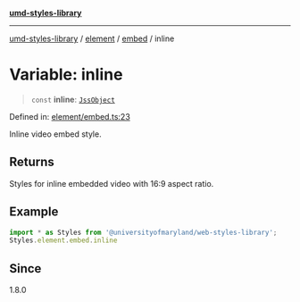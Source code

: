 [**umd-styles-library**](../../../../README.md)

***

[umd-styles-library](../../../../modules.md) / [element](../../../README.md) / [embed](../README.md) / inline

# Variable: inline

> `const` **inline**: [`JssObject`](../../../../utilities/namespaces/transform/type-aliases/JssObject.md)

Defined in: [element/embed.ts:23](https://github.com/UMD-Digital/design-system/blob/ed6189804bf5f4c4fcbe5325b54aac33ac48d614/packages/styles/source/element/embed.ts#L23)

Inline video embed style.

## Returns

Styles for inline embedded video with 16:9 aspect ratio.

## Example

```typescript
import * as Styles from '@universityofmaryland/web-styles-library';
Styles.element.embed.inline
```

## Since

1.8.0
